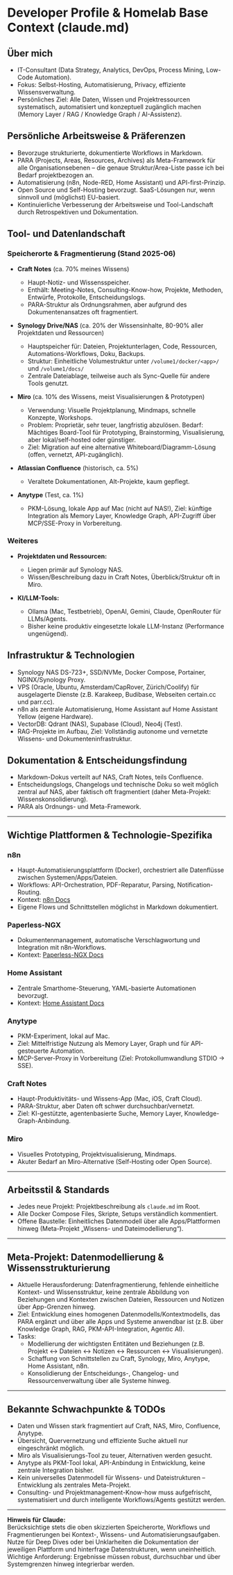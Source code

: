 # Developer Profile & Homelab Base Context (claude.md)

## Über mich

- IT-Consultant (Data Strategy, Analytics, DevOps, Process Mining, Low-Code Automation).
- Fokus: Selbst-Hosting, Automatisierung, Privacy, effiziente Wissensverwaltung.
- Persönliches Ziel: Alle Daten, Wissen und Projektressourcen systematisch, automatisiert und konzeptuell zugänglich machen (Memory Layer / RAG / Knowledge Graph / AI-Assistenz).

## Persönliche Arbeitsweise & Präferenzen

- Bevorzuge strukturierte, dokumentierte Workflows in Markdown.
- PARA (Projects, Areas, Resources, Archives) als Meta-Framework für alle Organisationsebenen – die genaue Struktur/Area-Liste passe ich bei Bedarf projektbezogen an.
- Automatisierung (n8n, Node-RED, Home Assistant) und API-first-Prinzip.
- Open Source und Self-Hosting bevorzugt. SaaS-Lösungen nur, wenn sinnvoll und (möglichst) EU-basiert.
- Kontinuierliche Verbesserung der Arbeitsweise und Tool-Landschaft durch Retrospektiven und Dokumentation.

## Tool- und Datenlandschaft

### Speicherorte & Fragmentierung (Stand 2025-06)

- **Craft Notes** (ca. 70% meines Wissens)  
  - Haupt-Notiz- und Wissensspeicher.  
  - Enthält: Meeting-Notes, Consulting-Know-how, Projekte, Methoden, Entwürfe, Protokolle, Entscheidungslogs.
  - PARA-Struktur als Ordnungsrahmen, aber aufgrund des Dokumentenansatzes oft fragmentiert.

- **Synology Drive/NAS** (ca. 20% der Wissensinhalte, 80-90% aller Projektdaten und Ressourcen)  
  - Hauptspeicher für: Dateien, Projektunterlagen, Code, Ressourcen, Automations-Workflows, Doku, Backups.  
  - Struktur: Einheitliche Volumestruktur unter `/volume1/docker/<app>/` und `/volume1/docs/`
  - Zentrale Dateiablage, teilweise auch als Sync-Quelle für andere Tools genutzt.

- **Miro** (ca. 10% des Wissens, meist Visualisierungen & Prototypen)  
  - Verwendung: Visuelle Projektplanung, Mindmaps, schnelle Konzepte, Workshops.
  - Problem: Proprietär, sehr teuer, langfristig abzulösen. Bedarf: Mächtiges Board-Tool für Prototyping, Brainstorming, Visualisierung, aber lokal/self-hosted oder günstiger.
  - Ziel: Migration auf eine alternative Whiteboard/Diagramm-Lösung (offen, vernetzt, API-zugänglich).

- **Atlassian Confluence** (historisch, ca. 5%)  
  - Veraltete Dokumentationen, Alt-Projekte, kaum gepflegt.

- **Anytype** (Test, ca. 1%)  
  - PKM-Lösung, lokale App auf Mac (nicht auf NAS!), Ziel: künftige Integration als Memory Layer, Knowledge Graph, API-Zugriff über MCP/SSE-Proxy in Vorbereitung.

### Weiteres

- **Projektdaten und Ressourcen:**  
  - Liegen primär auf Synology NAS.
  - Wissen/Beschreibung dazu in Craft Notes, Überblick/Struktur oft in Miro.

- **KI/LLM-Tools:**  
  - Ollama (Mac, Testbetrieb), OpenAI, Gemini, Claude, OpenRouter für LLMs/Agents.
  - Bisher keine produktiv eingesetzte lokale LLM-Instanz (Performance ungenügend).

## Infrastruktur & Technologien

- Synology NAS DS-723+, SSD/NVMe, Docker Compose, Portainer, NGINX/Synology Proxy.
- VPS (Oracle, Ubuntu, Amsterdam/CapRover, Zürich/Coolify) für ausgelagerte Dienste (z.B. Karakeep, Budibase, Webseiten certain.cc und parr.cc).
- n8n als zentrale Automatisierung, Home Assistant auf Home Assistant Yellow (eigene Hardware).
- VectorDB: Qdrant (NAS), Supabase (Cloud), Neo4j (Test).
- RAG-Projekte im Aufbau, Ziel: Vollständig autonome und vernetzte Wissens- und Dokumenteninfrastruktur.

## Dokumentation & Entscheidungsfindung

- Markdown-Dokus verteilt auf NAS, Craft Notes, teils Confluence.
- Entscheidungslogs, Changelogs und technische Doku so weit möglich zentral auf NAS, aber faktisch oft fragmentiert (daher Meta-Projekt: Wissenskonsolidierung).
- PARA als Ordnungs- und Meta-Framework.

---

## Wichtige Plattformen & Technologie-Spezifika

### n8n  
- Haupt-Automatisierungsplattform (Docker), orchestriert alle Datenflüsse zwischen Systemen/Apps/Dateien.
- Workflows: API-Orchestration, PDF-Reparatur, Parsing, Notification-Routing.
- Kontext: [n8n Docs](https://docs.n8n.io/)  
- Eigene Flows und Schnittstellen möglichst in Markdown dokumentiert.

### Paperless-NGX  
- Dokumentenmanagement, automatische Verschlagwortung und Integration mit n8n-Workflows.
- Kontext: [Paperless-NGX Docs](https://paperless-ngx.readthedocs.io/)

### Home Assistant  
- Zentrale Smarthome-Steuerung, YAML-basierte Automationen bevorzugt.
- Kontext: [Home Assistant Docs](https://www.home-assistant.io/docs/)

### Anytype  
- PKM-Experiment, lokal auf Mac.  
- Ziel: Mittelfristige Nutzung als Memory Layer, Graph und für API-gesteuerte Automation.
- MCP-Server-Proxy in Vorbereitung (Ziel: Protokollumwandlung STDIO → SSE).

### Craft Notes  
- Haupt-Produktivitäts- und Wissens-App (Mac, iOS, Craft Cloud).
- PARA-Struktur, aber Daten oft schwer durchsuchbar/vernetzt.
- Ziel: KI-gestützte, agentenbasierte Suche, Memory Layer, Knowledge-Graph-Anbindung.

### Miro  
- Visuelles Prototyping, Projektvisualisierung, Mindmaps.
- Akuter Bedarf an Miro-Alternative (Self-Hosting oder Open Source).

---

## Arbeitsstil & Standards

- Jedes neue Projekt: Projektbeschreibung als `claude.md` im Root.
- Alle Docker Compose Files, Skripte, Setups verständlich kommentiert.
- Offene Baustelle: Einheitliches Datenmodell über alle Apps/Plattformen hinweg (Meta-Projekt „Wissens- und Dateimodellierung“).

---

## Meta-Projekt: Datenmodellierung & Wissensstrukturierung

- Aktuelle Herausforderung: Datenfragmentierung, fehlende einheitliche Kontext- und Wissensstruktur, keine zentrale Abbildung von Beziehungen und Kontexten zwischen Dateien, Ressourcen und Notizen über App-Grenzen hinweg.
- Ziel: Entwicklung eines homogenen Datenmodells/Kontextmodells, das PARA ergänzt und über alle Apps und Systeme anwendbar ist (z.B. über Knowledge Graph, RAG, PKM-API-Integration, Agentic AI).
- Tasks:  
  - Modellierung der wichtigsten Entitäten und Beziehungen (z.B. Projekt ↔ Dateien ↔ Notizen ↔ Ressourcen ↔ Visualisierungen).
  - Schaffung von Schnittstellen zu Craft, Synology, Miro, Anytype, Home Assistant, n8n.
  - Konsolidierung der Entscheidungs-, Changelog- und Ressourcenverwaltung über alle Systeme hinweg.

---

## Bekannte Schwachpunkte & TODOs

- Daten und Wissen stark fragmentiert auf Craft, NAS, Miro, Confluence, Anytype.
- Übersicht, Quervernetzung und effiziente Suche aktuell nur eingeschränkt möglich.
- Miro als Visualisierungs-Tool zu teuer, Alternativen werden gesucht.
- Anytype als PKM-Tool lokal, API-Anbindung in Entwicklung, keine zentrale Integration bisher.
- Kein universelles Datenmodell für Wissens- und Dateistrukturen – Entwicklung als zentrales Meta-Projekt.
- Consulting- und Projektmanagement-Know-how muss aufgefrischt, systematisiert und durch intelligente Workflows/Agents gestützt werden.

---

**Hinweis für Claude:**  
Berücksichtige stets die oben skizzierten Speicherorte, Workflows und Fragmentierungen bei Kontext-, Wissens- und Automatisierungsaufgaben. Nutze für Deep Dives oder bei Unklarheiten die Dokumentation der jeweiligen Plattform und hinterfrage Datenstrukturen, wenn uneinheitlich.  
Wichtige Anforderung: Ergebnisse müssen robust, durchsuchbar und über Systemgrenzen hinweg integrierbar werden.

